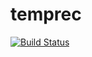 # temprec

[![Build Status](https://travis-ci.org/tptb/temprec.svg?branch=master)](https://travis-ci.org/tptb/temprec)
